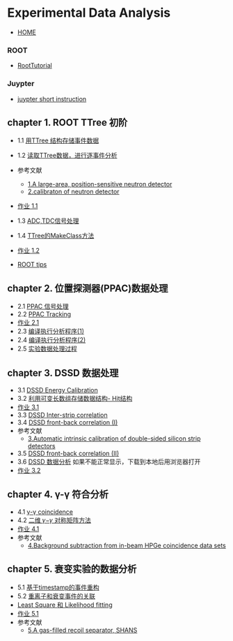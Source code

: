 # Experimental Data Analysis
- [HOME](https://zhihuanli.github.io/Experimental-Data-Analysis-Course/)
### ROOT 
 - [RootTutorial](http://www.pp.rhul.ac.uk/~cowan/RootTutorial/)
### Juypter
 - [juypter short instruction](jupyter-short-instruction.pdf)
 
 
 ## chapter 1. ROOT TTree 初阶
 - 1.1 [用TTree 结构存储事件数据](https://zhihuanli.github.io/Experimental-Data-Analysis-Course/chapt1/1.1_create_tree.html)
 - 1.2 [读取TTree数据，进行逐事件分析](https://zhihuanli.github.io/Experimental-Data-Analysis-Course/chapt1/1.2_read_tree.html)
 - 参考文献
      - [1.A large-area, position-sensitive neutron detector](./chapt1/neutron_detector.pdf)
      - [2.calibraton of neutron detector](./chapt1/neutron_cali.pdf)
      
 - [作业 1.1](https://zhihuanli.github.io/Experimental-Data-Analysis-Course/chapt1/coursework1.1.html) 
 - 1.3 [ADC,TDC信号处理](https://zhihuanli.github.io/Experimental-Data-Analysis-Course/chapt1/1.3_adc_analysis.html)
 - 1.4 [TTree的MakeClass方法](https://zhihuanli.github.io/Experimental-Data-Analysis-Course/chapt1/1.4_root_tree_makeclass.html)
 - [作业 1.2](https://zhihuanli.github.io/Experimental-Data-Analysis-Course/chapt1/coursework1.2.html)
 
 - [ROOT tips](https://zhihuanli.github.io/Experimental-Data-Analysis-Course/chapt1/ROOT_tips.html)
 

## chapter 2. 位置探测器(PPAC)数据处理

  - 2.1 [PPAC 信号处理](https://zhihuanli.github.io/Experimental-Data-Analysis-Course/chapt2/2.1_PPAC_analysis.html)
  - 2.2 [PPAC Tracking](https://zhihuanli.github.io/Experimental-Data-Analysis-Course/chapt2/2.2_PPAC_tracking.html) 
  - [作业 2.1](https://zhihuanli.github.io/Experimental-Data-Analysis-Course/chapt2/coursework2.1.html) 
  - 2.3 [编译执行分析程序(1)](https://zhihuanli.github.io/Experimental-Data-Analysis-Course/chapt2/2.3_comiling_1.html)
  - 2.4 [编译执行分析程序(2)](https://zhihuanli.github.io/Experimental-Data-Analysis-Course/chapt2/2.4_compiling_2.html)
  - 2.5 [实验数据处理过程](https://zhihuanli.github.io/Experimental-Data-Analysis-Course/chapt2/2.5_data_analysis_process.html)
  
## chapter 3. DSSD 数据处理 

 - 3.1 [DSSD Energy Calibration](https://zhihuanli.github.io/Experimental-Data-Analysis-Course/chapt3/3.1_DSSD_energy_calibration_1.html)
 - 3.2 [利用可变长数组存储数据结构- Hit结构](https://zhihuanli.github.io/Experimental-Data-Analysis-Course/chapt3/3.2_TTree_Branch_with_Dynamic_Array.html) 
 - [作业 3.1](https://zhihuanli.github.io/Experimental-Data-Analysis-Course/chapt3/coursework3.1.html) 
 - 3.3 [DSSD Inter-strip correlation](https://zhihuanli.github.io/Experimental-Data-Analysis-Course/chapt3/3.3_DSSD_interstrip_correlation.html)
 - 3.4 [DSSD front-back correlation (I)](https://zhihuanli.github.io/Experimental-Data-Analysis-Course/chapt3/3.4_DSSD_front_back_correlation_1.html)
 - 参考文献
      - [3.Automatic intrinsic calibration of double-sided silicon strip detectors](./chapt3/DSSD_cali.pdf)
 - 3.5 [DSSD front-back correlation (II)](https://zhihuanli.github.io/Experimental-Data-Analysis-Course/chapt3/3.5_DSSD_front_back_correlation_2.html)
 - 3.6 [DSSD 数据分析](https://github.com/zhihuanli/Experimental-Data-Analysis-Course/blob/master/chapt3/3.6_DSSD_data_analysis.html) 如果不能正常显示，下载到本地后用浏览器打开
 - [作业 3.2](https://zhihuanli.github.io/Experimental-Data-Analysis-Course/chapt3/coursework3.2.html) 




## chapter 4. γ-γ 符合分析 

 - 4.1 [γ-γ coincidence](https://zhihuanli.github.io/Experimental-Data-Analysis-Course/chapt4/4.1_gamma-gamma_coincidence_I.html)
 - 4.2 [二维 𝛾−𝛾 对称矩阵方法](https://zhihuanli.github.io/Experimental-Data-Analysis-Course/chapt4/4.2_gamma-gamma_coincidence_II.html) 
 - [作业 4.1](https://zhihuanli.github.io/Experimental-Data-Analysis-Course/chapt4/coursework4.1.html)
 - 参考文献
     - [4.Background subtraction from in-beam HPGe coincidence data sets](./chapt4/Radford.pdf)

## chapter 5. 衰变实验的数据分析

 - 5.1 [基于timestamp的事件重构](https://zhihuanli.github.io/Experimental-Data-Analysis-Course/chapt5/5.1_decay_analysis_I.html)
 - 5.2 [重离子和衰变事件的关联](https://zhihuanli.github.io/Experimental-Data-Analysis-Course/chapt5/5.2_decay_analysis_II.html)
 - [Least Square 和 Likelihood fitting](https://zhihuanli.github.io/Experimental-Data-Analysis-Course/chapt5/fitting_LS_LH.html)
 - [作业 5.1](https://zhihuanli.github.io/Experimental-Data-Analysis-Course/chapt5/coursework5.1.html)
 - 参考文献
     - [5.A gas-filled recoil separator, SHANS](./chapt5/SHANS.pdf)
